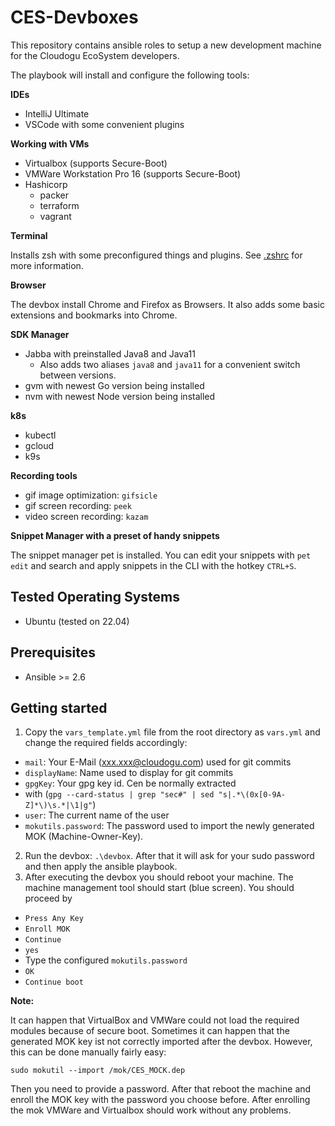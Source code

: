 # CES-Devboxes

This repository contains ansible roles to setup a new development machine for the Cloudogu EcoSystem developers.

The playbook will install and configure the following tools:

**IDEs**

- IntelliJ Ultimate
- VSCode with some convenient plugins

**Working with VMs**

- Virtualbox (supports Secure-Boot)
- VMWare Workstation Pro 16 (supports Secure-Boot)
- Hashicorp
  - packer
  - terraform
  - vagrant

**Terminal**

Installs zsh with some preconfigured things and plugins. See [.zshrc](config/zshrc) for more information.

**Browser**

The devbox install Chrome and Firefox as Browsers. It also adds some basic extensions and bookmarks into Chrome.

**SDK Manager**

- Jabba with preinstalled Java8 and Java11
  - Also adds two aliases `java8` and `java11` for a convenient switch between versions.
- gvm with newest Go version being installed
- nvm with newest Node version being installed

**k8s**

- kubectl
- gcloud
- k9s

**Recording tools**

- gif image optimization: `gifsicle`
- gif screen recording: `peek`
- video screen recording: `kazam`

**Snippet Manager with a preset of handy snippets**

The snippet manager pet is installed. You can edit your snippets with `pet edit` and search and apply snippets in the
CLI with the hotkey `CTRL+S`.

## Tested Operating Systems

* Ubuntu (tested on 22.04)

## Prerequisites

* Ansible >= 2.6

## Getting started

1. Copy the `vars_template.yml` file from the root directory as `vars.yml` and change the required fields accordingly:
  - `mail`: Your E-Mail (xxx.xxx@cloudogu.com) used for git commits
  - `displayName`: Name used to display for git commits
  - `gpgKey`: Your gpg key id. Cen be normally extracted
  - with (`gpg --card-status | grep "sec#" | sed "s|.*\(0x[0-9A-Z]*\)\s.*|\1|g"`)
  - `user`: The current name of the user
  - `mokutils.password`: The password used to import the newly generated MOK (Machine-Owner-Key).
2. Run the devbox: `.\devbox`. After that it will ask for your sudo password and then apply the ansible playbook.
3. After executing the
   devbox you should reboot your machine. The machine management tool should start (blue screen). You should proceed by
  - `Press Any Key`
  - `Enroll MOK`
  - `Continue`
  - `yes`
  - Type the configured `mokutils.password`
  - `OK`
  - `Continue boot`

**Note:**

It can happen that VirtualBox and VMWare could not load the required modules because of secure boot. Sometimes it can
happen that the generated MOK key ist not correctly imported after the devbox. However, this can be done manually fairly
easy:

```
sudo mokutil --import /mok/CES_MOCK.dep
```

Then you need to provide a password. After that reboot the machine and enroll the MOK key with the password you choose
before. After enrolling the mok VMWare and Virtualbox should work without any problems.

